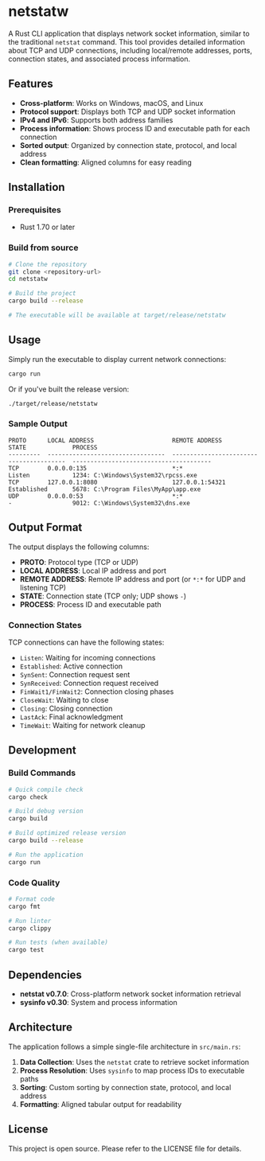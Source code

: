 # netstatw

A Rust CLI application that displays network socket information, similar to the traditional `netstat` command. This tool provides detailed information about TCP and UDP connections, including local/remote addresses, ports, connection states, and associated process information.

## Features

- **Cross-platform**: Works on Windows, macOS, and Linux
- **Protocol support**: Displays both TCP and UDP socket information
- **IPv4 and IPv6**: Supports both address families
- **Process information**: Shows process ID and executable path for each connection
- **Sorted output**: Organized by connection state, protocol, and local address
- **Clean formatting**: Aligned columns for easy reading

## Installation

### Prerequisites

- Rust 1.70 or later

### Build from source

```bash
# Clone the repository
git clone <repository-url>
cd netstatw

# Build the project
cargo build --release

# The executable will be available at target/release/netstatw
```

## Usage

Simply run the executable to display current network connections:

```bash
cargo run
```

Or if you've built the release version:

```bash
./target/release/netstatw
```

### Sample Output

```
PROTO      LOCAL ADDRESS                      REMOTE ADDRESS        STATE             PROCESS
---------  ---------------------------------  ------------------------  ----------------  ---------------------------------------
TCP        0.0.0.0:135                        *:*                       Listen            1234: C:\Windows\System32\rpcss.exe
TCP        127.0.0.1:8080                     127.0.0.1:54321           Established       5678: C:\Program Files\MyApp\app.exe
UDP        0.0.0.0:53                         *:*                       -                 9012: C:\Windows\System32\dns.exe
```

## Output Format

The output displays the following columns:

- **PROTO**: Protocol type (TCP or UDP)
- **LOCAL ADDRESS**: Local IP address and port
- **REMOTE ADDRESS**: Remote IP address and port (or `*:*` for UDP and listening TCP)
- **STATE**: Connection state (TCP only; UDP shows `-`)
- **PROCESS**: Process ID and executable path

### Connection States

TCP connections can have the following states:
- `Listen`: Waiting for incoming connections
- `Established`: Active connection
- `SynSent`: Connection request sent
- `SynReceived`: Connection request received
- `FinWait1/FinWait2`: Connection closing phases
- `CloseWait`: Waiting to close
- `Closing`: Closing connection
- `LastAck`: Final acknowledgment
- `TimeWait`: Waiting for network cleanup

## Development

### Build Commands

```bash
# Quick compile check
cargo check

# Build debug version
cargo build

# Build optimized release version
cargo build --release

# Run the application
cargo run
```

### Code Quality

```bash
# Format code
cargo fmt

# Run linter
cargo clippy

# Run tests (when available)
cargo test
```

## Dependencies

- **netstat v0.7.0**: Cross-platform network socket information retrieval
- **sysinfo v0.30**: System and process information

## Architecture

The application follows a simple single-file architecture in `src/main.rs`:

1. **Data Collection**: Uses the `netstat` crate to retrieve socket information
2. **Process Resolution**: Uses `sysinfo` to map process IDs to executable paths
3. **Sorting**: Custom sorting by connection state, protocol, and local address
4. **Formatting**: Aligned tabular output for readability

## License

This project is open source. Please refer to the LICENSE file for details.